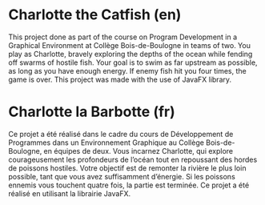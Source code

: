 # Charlotte the Catfish (en)
This project done as part of the course on Program Development in a Graphical Environment at Collège Bois-de-Boulogne in teams of two.
You play as Charlotte, bravely exploring the depths of the ocean while fending off swarms of hostile fish. Your goal is to swim as far upstream as possible, as long as you have enough energy. If enemy fish hit you four times, the game is over.
This project was made with the use of JavaFX library.


# Charlotte la Barbotte (fr)
Ce projet a été réalisé dans le cadre du cours de Développement de Programmes dans un Environnement Graphique au Collège Bois-de-Boulogne, en équipes de deux.
Vous incarnez Charlotte, qui explore courageusement les profondeurs de l’océan tout en repoussant des hordes de poissons hostiles. Votre objectif est de remonter la rivière le plus loin possible, tant que vous avez suffisamment d’énergie. Si les poissons ennemis vous touchent quatre fois, la partie est terminée.
Ce projet a été réalisé en utilisant la librairie JavaFX.
